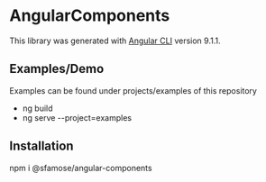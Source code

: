 # AngularComponents

This library was generated with [Angular CLI](https://github.com/angular/angular-cli) version 9.1.1.

## Examples/Demo
Examples can be found under projects/examples of this repository
* ng build
* ng serve --project=examples

## Installation
npm i @sfamose/angular-components
